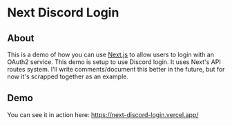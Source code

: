 # Next Discord Login

## About
This is a demo of how you can use [Next.js](https://nextjs.com) to allow users to login with an OAuth2 service. This demo is setup to use Discord login. It uses Next's API routes system. I'll write comments/document this better in the future, but for now it's scrapped together as an example. 

## Demo
You can see it in action here: https://next-discord-login.vercel.app/
